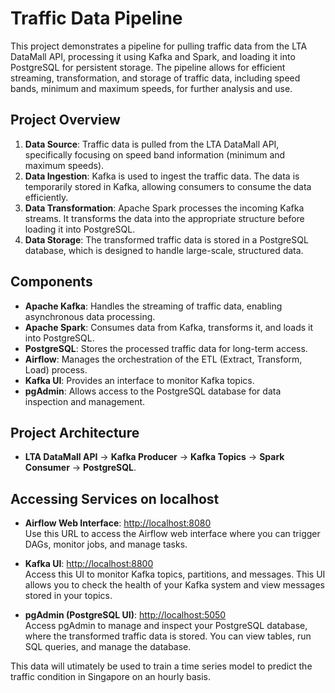 # Traffic Data Pipeline

This project demonstrates a pipeline for pulling traffic data from the LTA DataMall API, processing it using Kafka and Spark, and loading it into PostgreSQL for persistent storage. The pipeline allows for efficient streaming, transformation, and storage of traffic data, including speed bands, minimum and maximum speeds, for further analysis and use.

## Project Overview

1. **Data Source**: Traffic data is pulled from the LTA DataMall API, specifically focusing on speed band information (minimum and maximum speeds).
2. **Data Ingestion**: Kafka is used to ingest the traffic data. The data is temporarily stored in Kafka, allowing consumers to consume the data efficiently.
3. **Data Transformation**: Apache Spark processes the incoming Kafka streams. It transforms the data into the appropriate structure before loading it into PostgreSQL.
4. **Data Storage**: The transformed traffic data is stored in a PostgreSQL database, which is designed to handle large-scale, structured data.

## Components

- **Apache Kafka**: Handles the streaming of traffic data, enabling asynchronous data processing.
- **Apache Spark**: Consumes data from Kafka, transforms it, and loads it into PostgreSQL.
- **PostgreSQL**: Stores the processed traffic data for long-term access.
- **Airflow**: Manages the orchestration of the ETL (Extract, Transform, Load) process.
- **Kafka UI**: Provides an interface to monitor Kafka topics.
- **pgAdmin**: Allows access to the PostgreSQL database for data inspection and management.

## Project Architecture

- **LTA DataMall API** → **Kafka Producer** → **Kafka Topics** → **Spark Consumer** → **PostgreSQL**.

## Accessing Services on localhost

- **Airflow Web Interface**: [http://localhost:8080](http://localhost:8080)  
  Use this URL to access the Airflow web interface where you can trigger DAGs, monitor jobs, and manage tasks.
  
- **Kafka UI**: [http://localhost:8800](http://localhost:8800)  
  Access this UI to monitor Kafka topics, partitions, and messages. This UI allows you to check the health of your Kafka system and view messages stored in your topics.

- **pgAdmin (PostgreSQL UI)**: [http://localhost:5050](http://localhost:5050)  
  Access pgAdmin to manage and inspect your PostgreSQL database, where the transformed traffic data is stored. You can view tables, run SQL queries, and manage the database.

This data will utimately be used to train a time series model to predict the traffic condition in Singapore on an hourly basis.
